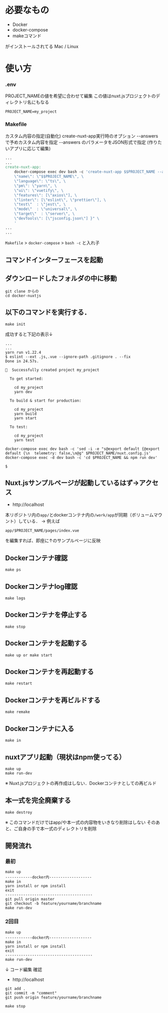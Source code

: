 # 必要なもの

* Docker
* docker-compose
* makeコマンド

がインストールされてる Mac / Linux

# 使い方


### .env

PROJECT_NAMEの値を希望に合わせて編集
この値はnuxt.jsプロジェクトのディレクトリ名にもなる

```.dotenv
PROJECT_NAME=my_project
```

### Makefile

カスタム内容の指定(自動化)
create-nuxt-app実行時のオプション --answers で予めカスタム内容を指定
--answers のパラメータをJSON形式で指定
(作りたいアプリに応じて編集)

```makefile
...
...
create-nuxt-app:
	docker-compose exec dev bash -c 'create-nuxt-app $$PROJECT_NAME --answers "{ \
	\"name\": \"$$PROJECT_NAME\", \
	\"language\": \"ts\", \
	\"pm\": \"yarn\", \
	\"ui\": \"vuetify\", \
	\"features\": [\"axios\"], \
	\"linter\": [\"eslint\", \"prettier\"], \
	\"test\"  : \"jest\", \
	\"mode\"  : \"universal\", \
	\"target\"  : \"server\", \
	\"devTools\": [\"jsconfig.json\"] }" \
	'
...
...
```

`Makefile` > `docker-compose` > `bash -c` と入れ子

## コマンドインターフェースを起動

## ダウンロードしたフォルダの中に移動

```shell script
git clone からの
cd docker-nuxtjs
```

## 以下のコマンドを実行する．

```shell script
make init
```

成功すると下記の表示↓

```shell script
...
...
yarn run v1.22.4
$ eslint --ext .js,.vue --ignore-path .gitignore . --fix
Done in 24.57s.

🎉  Successfully created project my_project

  To get started:

	cd my_project
	yarn dev

  To build & start for production:

	cd my_project
	yarn build
	yarn start

  To test:

	cd my_project
	yarn test

docker-compose exec dev bash -c 'sed -i -e "s@export default {@export default {\n  telemetry: false,\n@g" $PROJECT_NAME/nuxt.config.js'
docker-compose exec -d dev bash -c 'cd $PROJECT_NAME && npm run dev'

$
```

## Nuxt.jsサンプルページが起動しているはず->アクセス

* http://localhost



本リポジトリ内の`app/`とdockerコンテナ内の`/work/app`が同期（ボリュームマウント）している．
-> 例えば

```
app/$PROJECT_NAME/pages/index.vue
```

を編集すれば、即座に↑のサンプルページに反映

## Dockerコンテナ確認

```shell script
make ps
```

## Dockerコンテナlog確認

```shell script
make logs
```

## Dockerコンテナを停止する

```shell script
make stop
```

## Dockerコンテナを起動する

```shell script
make up or make start
```

## Dockerコンテナを再起動する

```shell script
make restart
```

## Dockerコンテナを再ビルドする

```shell script
make remake
```

## Dockerコンテナに入る

```shell script
make in
```

## nuxtアプリ起動（現状はnpm使ってる）

```shell script
make up
make run-dev
```

※ Nuxt.jsプロジェクトの再作成はしない．Dockerコンテナとしての再ビルド

## 本一式を完全廃棄する

```shell script
make destroy
```

※ このコマンドだけではapp/や本一式の内容物をいきなり削除はしない
そのあと、ご自身の手で本一式のディレクトリを削除


## 開発流れ

### 最初
```shell script
make up
------------docker内-------------------
make in
yarn install or npm install
exit
---------------------------------------
git pull origin master
git checkout -b feature/yourname/branchname
make run-dev
```

### 2回目
```shell script
make up
------------docker内-------------------
make in
yarn install or npm install
exit
---------------------------------------
make run-dev
```


↓
コード編集
確認
* http://localhost

```shell script
git add .
git commit -m "comment"
git push origin feature/yourname/branchname

make stop
```
